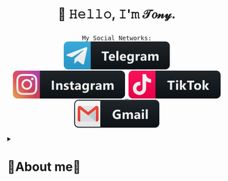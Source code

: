 <!--Title(For this part i was inspired by Lissy93 Readme) -->
# <p align="center">**👋 𝙷𝚎𝚕𝚕𝚘, 𝙸'𝚖 𝒯𝑜𝓃𝓎.**</p>
<p align="center"><kbd>My Social Networks:<br><a href="https://t.me/the1andonlyR3Dki"><img src="https://github.com/MikeCodesDotNET/ColoredBadges/raw/master/svg/social/telegram.svg"></a> <a href="https://www.instagram.com/antonio_smeraldi/"><img src="https://github.com/MikeCodesDotNET/ColoredBadges/raw/master/svg/social/instagram.svg"> <a href="https://www.tiktok.com/@r3dki"><img src="https://github.com/MikeCodesDotNET/ColoredBadges/raw/master/svg/social/tiktok.svg"></a> <a href="mailto:help.r3kdi@gmail.com"><img src="https://github.com/MikeCodesDotNET/ColoredBadges/raw/master/svg/social/gmail.svg"></a></kbd></p>
  
<details>
<summary><h1>👤About me👤</h1></summary>

- I'm 17.
- I live in Sicily, 🇮🇹Italy🇮🇹.
- I am a 5th Year Electronics student.
- I simply like to code and have fun. :)
<details>
<summary><h3>🔬In Depth Description🔭</h3></summary>
<blockquote>
  I'm a 17 y.o. Electronics Student who likes to code.

  I started using computers when i was very young(≈2 y.o.), afterwards when i started going to middle school i started making a few Batch scripts until i started learning HTML and CSS all by myself.

  After many years and lots of videos and docs read I became who I am now and by doing so I also learned a lot of lrogramming languages.
  
  Currently I'm attending my fifth and last year of High School in Electronics.
</blockquote>
</details>
<!--Spoken Languages-->
<details>
<summary><h2>🗣️I can speak🔈</h2></summary>

### Italian 🇮🇹
### English 🇬🇧🇺🇸
<!--### Russian 🇷🇺 (Currently learning the basics)-->
</details>
<!--Programming Languages-->
<details>
<summary><h2>🖥️My Coding Skills💻</h2></summary>
<p align="center"><a href="https://r3dki.github.io"><kbd><img src="https://skillicons.dev/icons?i=rust,c,cpp,cs,dotnet,arduino,bash,html,css,js,java,kotlin,lua,py,md"/></kbd></a></p>
In most languages i know all the basics, but not the advanced stuff
</details>
<!--Programs I can use-->
<details>
<summary><h2>🧰My Tools🛠️</h2></summary>
<p align="center"><a href="https://r3dki.github.io"><kbd><img src="https://skillicons.dev/icons?i=github,autocad,ps,pr,visualstudio,vscode,eclipse,idea" /></kbd></a></p>
</details>
<!--Github Stats-->
<details>
<summary><h2>📊My Stats📈</h2></summary>
  
[![Top Langs](https://github-readme-stats.vercel.app/api/top-langs/?username=R3Dki&bg_color=40,ff00bf,ff112f,ff7a1e&title_color=fff&text_color=fff)](https://github.com/R3Dki)
[![R3Dki's stats](https://github-readme-stats.vercel.app/api?username=R3Dki&bg_color=40,ff00bf,ff112f,ff7a1e&title_color=fff&text_color=fff)](https://github.com/R3Dki)
</details>
</details>
<!--idk-->


